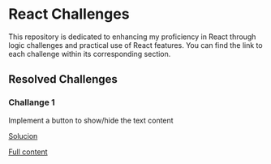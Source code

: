 # React Challenges

This repository is dedicated to enhancing my proficiency in React through logic challenges and practical use of React features.
You can find the link to each challenge within its corresponding section.


## Resolved Challenges

### Challange 1

Implement a button to show/hide the text content

[Solucion](./src/Challanges/Challange1/Challange1.tsx)

[Full content]("https://reactchallenges.live/challenge/1")
